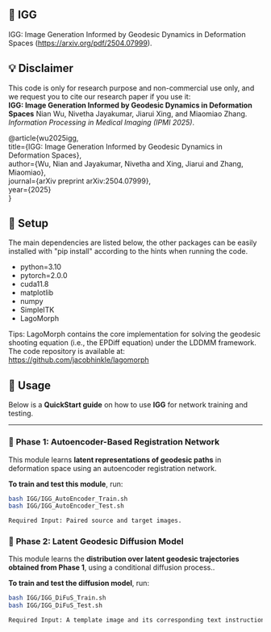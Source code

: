 ## 🧭 IGG

IGG: Image Generation Informed by Geodesic Dynamics in Deformation Spaces (https://arxiv.org/pdf/2504.07999).

## 💡 Disclaimer

This code is only for research purpose and non-commercial use only, and we request you to cite our research paper if you use it:  
**IGG: Image Generation Informed by Geodesic Dynamics in Deformation Spaces** Nian Wu, Nivetha Jayakumar, Jiarui Xing, and Miaomiao Zhang. *Information Processing in Medical Imaging (IPMI 2025)*.

@article{wu2025igg,  
  title={IGG: Image Generation Informed by Geodesic Dynamics in Deformation Spaces},  
  author={Wu, Nian and Jayakumar, Nivetha and Xing, Jiarui and Zhang, Miaomiao},  
  journal={arXiv preprint arXiv:2504.07999},  
  year={2025}  
}

## 📌 Setup

The main dependencies are listed below, the other packages can be easily installed with "pip install" according to the hints when running the code.

* python=3.10
* pytorch=2.0.0
* cuda11.8
* matplotlib
* numpy
* SimpleITK
* LagoMorph

Tips:
LagoMorph contains the core implementation for solving the geodesic shooting equation (i.e., the EPDiff equation) under the LDDMM framework.
The code repository is available at: https://github.com/jacobhinkle/lagomorph


## 🚀 Usage

Below is a **QuickStart guide** on how to use **IGG** for network training and testing.

---

### 🔹 **Phase 1: Autoencoder-Based Registration Network**

This module learns **latent representations of geodesic paths** in deformation space using an autoencoder registration network.

**To train and test this module**, run:

```bash
bash IGG/IGG_AutoEncoder_Train.sh
bash IGG/IGG_AutoEncoder_Test.sh

Required Input: Paired source and target images. 
```


### 🔹 **Phase 2: Latent Geodesic Diffusion Model**

This module learns the **distribution over latent geodesic trajectories obtained from Phase 1**, using a conditional diffusion process..

**To train and test the diffusion model**, run:

```bash
bash IGG/IGG_DiFuS_Train.sh
bash IGG/IGG_DiFuS_Test.sh

Required Input: A template image and its corresponding text instruction.
```
